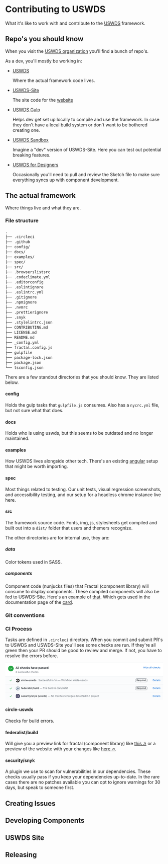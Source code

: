 # Contributing to USWDS

What it's like to work with and contribute to the
[USWDS](https://github.com/uswds/uswds) framework.

## Repo's you should know
When you visit the [USWDS organization](https://github.com/uswds) you'll find a bunch of repo's.


As a dev, you'll mostly be working in:
- [USWDS](https://github.com/uswds/uswds)

  Where the actual framework code lives.
- [USWDS-Site](https://github.com/uswds/uswds-site)

  The site code for the [website](https://designsystem.digital.gov/)

- [USWDS Gulp](https://github.com/uswds/uswds-gulp)

  Helps dev get set up locally to compile and use the framework. In case they don't have a local build system or don't want to be bothered creating one.

- [USWDS Sandbox](https://github.com/uswds/uswds-sandbox)

  Imagine a "dev" version of USWDS-Site. Here you can test out potential breaking features.

- [USWDS for Designers](https://github.com/uswds/uswds-for-designers)

  Occasionally you'll need to pull and review the Sketch file to make sure everything syncs up with component development.


## The actual framework

Where things live and what they are.

### File structure

```
.
├── .circleci
├── .github
├── config/
├── docs/
├── examples/
├── spec/
├── src/
├── .browserslistsrc
├── .codeclimate.yml
├── .editorconfig
├── .eslintignore
├── .eslintrc.yml
├── .gitignore
├── .npmignore
├── .nvmrc
├── .prettierignore
├── .snyk
├── .stylelintrc.json
├── CONTRIBUTING.md
├── LICENSE.md
├── README.md
├── _config.yml
├── fractal.config.js
├── gulpfile
├── package-lock.json
├── package.json
└── tsconfig.json
```
There are a few standout directories that you should know. They are listed below.

#### config

Holds the gulp tasks that `gulpfile.js` consumes. Also has a `nycrc.yml` file, but not sure what that does.

#### docs
Holds who is using uswds, but this seems to be outdated and no longer maintained.

#### examples
How USWDS lives alongside other tech. There's an existing [angular](https://github.com/uswds/uswds/issues/3341) setup that might be worth importing.

#### spec

Most things related to testing. Our unit tests, visual regression screenshots, and accessibility testing, and our setup for a headless chrome instance live here.

#### src
The framework source code. Fonts, img, js, stylesheets get compiled and built out into a `dist/` folder that users and themers  recognize.

The other directories are for internal use, they are:

##### data

Color tokens used in SASS.

##### components
Component code (nunjucks files) that Fractal (component library) will consume to display components. These compiled components will also be fed to USWDS-Site. Here's an example of [that](https://github.com/uswds/uswds-site/blob/b17f6da97fff8a6358c190e266878a021f3f5b55/_includes/code/components/card.html#L4). Which gets used in the documentation page of the [card](https://github.com/uswds/uswds-site/commit/1a078913d35473982dcdafec1301db48193e8c0e#diff-a4c5956cc2ee5dc95b24edcbf09a7cfcR13).

### Git conventions

### CI Process

Tasks are defined in `.circleci` directory. When you commit and submit PR's to USWDS and USWDS-Site you'll see some checks are run. If they're all green then your PR should be good to review and merge. If not, you have to resolve the errors before.

![](./images/uswds-checks.png)

#### circle-uswds
Checks for build errors.

#### federalist/build
Will give you a preview link for fractal (component library) like [this ↗](https://federalist-3b6ba08e-0df4-44c9-ac73-6fc193b0e19c.app.cloud.gov/preview/uswds/uswds/jm-component-breadcrumb/components/detail/breadcrumb--default.html) or a preview of the website with your changes like [here ↗](https://federalist-ead78f8d-8948-417c-a957-c21ec5617a57.app.cloud.gov/preview/uswds/uswds-site/jm-card-component-docs/components/card/).

#### security/snyk
A plugin we use to scan for vulnerabilities in our dependencies. These checks usually pass if you keep your dependencies up-to-date. In the rare cases there are no patches available you can opt to ignore warnings for 30 days, but speak to someone first.

## Creating Issues

## Developing Components

## USWDS Site

## Releasing
